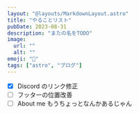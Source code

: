 ```yaml
---
layout: "@layouts/MarkdownLayout.astro"
title: "やることリスト"
pubDate: 2023-08-31
description: "またの名をTODO"
image:
  url: ""
  alt: ""
emoji: "🌻"
tags: ["astro", "ブログ"]
---
```


- [x] Discord のリンク修正
- [ ] フッターの位置改善
- [ ] About me もうちょっとなんかあるじゃん
